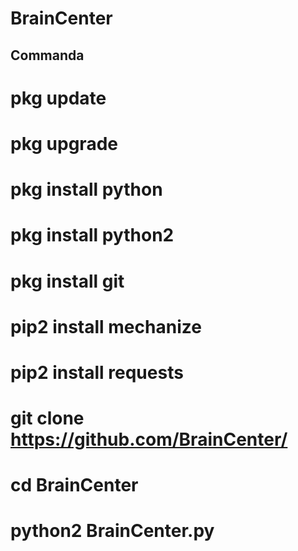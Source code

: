 # BrainCenter

## Commanda

# pkg update

# pkg upgrade

# pkg install python

# pkg install python2

# pkg install git

# pip2 install mechanize

# pip2 install requests

# git clone https://github.com/BrainCenter/

# cd BrainCenter  

# python2 BrainCenter.py
